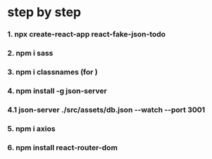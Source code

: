# step by step

### 1. npx create-react-app react-fake-json-todo

### 2. npm i sass

### 3. npm i classnames (for <List classNames />)

### 4. npm install -g json-server

### 4.1 json-server ./src/assets/db.json --watch --port 3001

### 5. npm i axios

### 6. npm install react-router-dom
